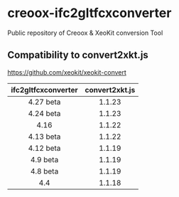 # creoox-ifc2gltfcxconverter
Public repository of Creoox &amp; XeoKit conversion Tool

## Compatibility to convert2xkt.js
https://github.com/xeokit/xeokit-convert

|  ifc2gltfcxconverter    | convert2xkt.js    |
|  :---:    | :---:    |
|  4.27 beta | 1.1.23   |
|  4.24 beta | 1.1.23   |
|  4.16  | 1.1.22   |
|  4.13 beta  | 1.1.22   |
|  4.12 beta | 1.1.19   |
|  4.9 beta | 1.1.19   |
|  4.8 beta | 1.1.19   |
|  4.4      | 1.1.18   |




